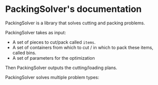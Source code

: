 # PackingSolver's documentation

PackingSolver is a library that solves cutting and packing problems.

PackingSolver takes as input:
* A set of pieces to cut/pack called `items`.
* A set of containers from which to cut / in which to pack these items, called bins.
* A set of parameters for the optimization

Then PackingSolver outputs the cutting/loading plans.

PackingSolver solves multiple problem types:
